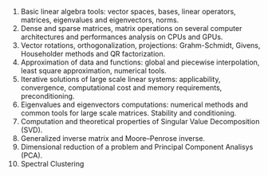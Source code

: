 1. Basic linear algebra tools: vector spaces, bases, linear operators, matrices, eigenvalues and
eigenvectors, norms.
2. Dense and sparse matrices, matrix operations on several computer architectures and
performances analysis on CPUs and GPUs.
3. Vector rotations, orthogonalization, projections: Grahm-Schmidt, Givens, Householder
methods and QR factorization.
4. Approximation of data and functions: global and piecewise interpolation, least square
approximation, numerical tools.
5. Iterative solutions of large scale linear systems: applicability, convergence,
computational cost and memory requirements, preconditioning.
6. Eigenvalues and eigenvectors computations: numerical methods and common tools for
large scale matrices. Stability and conditioning.
7. Computation and theoretical properties of Singular Value Decomposition (SVD).
8. Generalized inverse matrix and Moore–Penrose inverse.
9. Dimensional reduction of a problem and Principal Component Analisys (PCA).
10. Spectral Clustering

